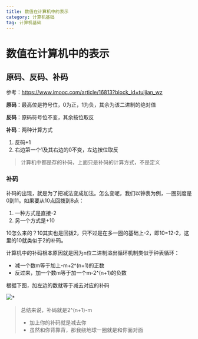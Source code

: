 ```yaml
---
title: 数值在计算机中的表示
category: 计算机基础
tag: 计算机基础
---
```


# 数值在计算机中的表示

## 原码、反码、补码

参考：https://www.imooc.com/article/16813?block_id=tuijian_wz

**原码**：最高位是符号位，0为正，1为负，其余为该二进制的绝对值

**反码**：原码符号位不变，其余按位取反

**补码**：两种计算方式

1. 反码+1
2. 右边第一个1及其右边的0不变，左边按位取反

> 计算机中都是存的补码，上面只是补码的计算方式，不是定义

### 补码

补码的出现，就是为了把减法变成加法。怎么变呢，我们以钟表为例，一圈刻度是0到11。如果要从10点回拨到8点：

1. 一种方式是直接-2
2. 另一个方式是+10

10怎么来的？10其实也是回拨2，只不过是在多一圈的基础上-2，即10=12-2，这里的10就类似于2的补码。

计算机中的补码根本原因就是因为n位二进制溢出循环机制类似于钟表循环：

- 减一个数m等于加上-m+2^(n+1)的正数
- 反过来，加一个数m等于加一个m-2^(n+1)的负数

根据下图，加左边的数就等于减去对应的补码

![](https://img-blog.csdnimg.cn/20200603204856332.png)*

> 总结来说，补码就是2^(n+1)-m
>
> - 加上你的补码就是减去你
> - 虽然和你背靠背，那我绕地球一圈就是和你面对面